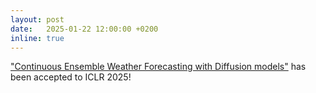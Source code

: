 ```yaml
---
layout: post
date:   2025-01-22 12:00:00 +0200
inline: true
---
```

["Continuous Ensemble Weather Forecasting with Diffusion models"](https://arxiv.org/abs/2410.05431) has been accepted to ICLR 2025!
